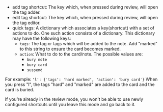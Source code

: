 * add tag shortcut: The key which, when pressed during review, will open the tag adder.
* edit tag shortcut: The key which, when pressed during review, will open the tag editor.
* quick tags: A dictionary which associates a key(shortcut) with a set of actions to do. One such action consists of a dictionary. This dictionary may have the following keys:
  * `tags`: The tag or tags which will be added to the note. Add "marked" to this string to ensure the card becomes marked.
  * `action`: What to do to the card/note. The possible values are:
    * `bury note`
    * `bury card`
    * `suspend`

For example: 
`'l': {'tags': 'hard marked', 'action': 'bury card'}`
When you press "l", the tags "hard" and "marked" are added to the card and the card is buried.

If you're already in the review mode, you won't be able to use newly configured shortcuts until you leave this mode and go back to it.
